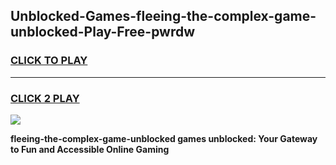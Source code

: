 
## Unblocked-Games-fleeing-the-complex-game-unblocked-Play-Free-pwrdw
<h3>
<a href="https://premium76.site?title=fleeing-the-complex-game-unblocked&ref=10A">CLICK TO PLAY</a></h3>
<hr>

<h3>
<a href="https://premium76.site?title=fleeing-the-complex-game-unblocked&ref=10A">CLICK 2 PLAY</a>
  
</h3>

<a href="https://premium76.site?title=fleeing-the-complex-game-unblocked&ref=10A"><img src="https://clearcache.store/games.png"></a>


**fleeing-the-complex-game-unblocked games unblocked: Your Gateway to Fun and Accessible Online Gaming**
